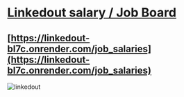 # [Linkedout salary / Job Board](https://linkedout-bl7c.onrender.com/job_salaries)
## [https://linkedout-bl7c.onrender.com/job_salaries](https://linkedout-bl7c.onrender.com/job_salaries)


![linkedout](assets/images/linkedout_00.gif "linkedout")